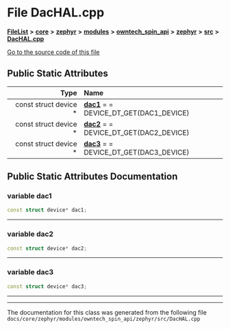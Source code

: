 

# File DacHAL.cpp



[**FileList**](files.md) **>** [**core**](dir_771164b9325b04f1442f7a3ffa8ecb89.md) **>** [**zephyr**](dir_09002e7ce91f09aeb040dfd1861a47f4.md) **>** [**modules**](dir_6d0fb8ab814c517e7f155fb837e32f72.md) **>** [**owntech\_spin\_api**](dir_87330bcbf7fe698536ea5946c1b90585.md) **>** [**zephyr**](dir_83abe2f3de580445b50d57f614c989e1.md) **>** [**src**](dir_b0a9bfd1c37d418dc07d30cb79a776da.md) **>** [**DacHAL.cpp**](DacHAL_8cpp.md)

[Go to the source code of this file](DacHAL_8cpp_source.md)


























## Public Static Attributes

| Type | Name |
| ---: | :--- |
|  const struct device \* | [**dac1**](#variable-dac1)   = = DEVICE\_DT\_GET(DAC1\_DEVICE)<br> |
|  const struct device \* | [**dac2**](#variable-dac2)   = = DEVICE\_DT\_GET(DAC2\_DEVICE)<br> |
|  const struct device \* | [**dac3**](#variable-dac3)   = = DEVICE\_DT\_GET(DAC3\_DEVICE)<br> |










































## Public Static Attributes Documentation




### variable dac1 

```C++
const struct device* dac1;
```




<hr>



### variable dac2 

```C++
const struct device* dac2;
```




<hr>



### variable dac3 

```C++
const struct device* dac3;
```




<hr>

------------------------------
The documentation for this class was generated from the following file `docs/core/zephyr/modules/owntech_spin_api/zephyr/src/DacHAL.cpp`

